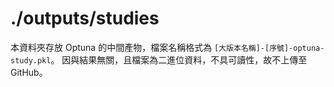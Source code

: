 # ./outputs/studies

本資料夾存放 Optuna 的中間產物，檔案名稱格式為 `[大版本名稱]-[序號]-optuna-study.pkl`。
因與結果無關，且檔案為二進位資料，不具可讀性，故不上傳至 GitHub。
